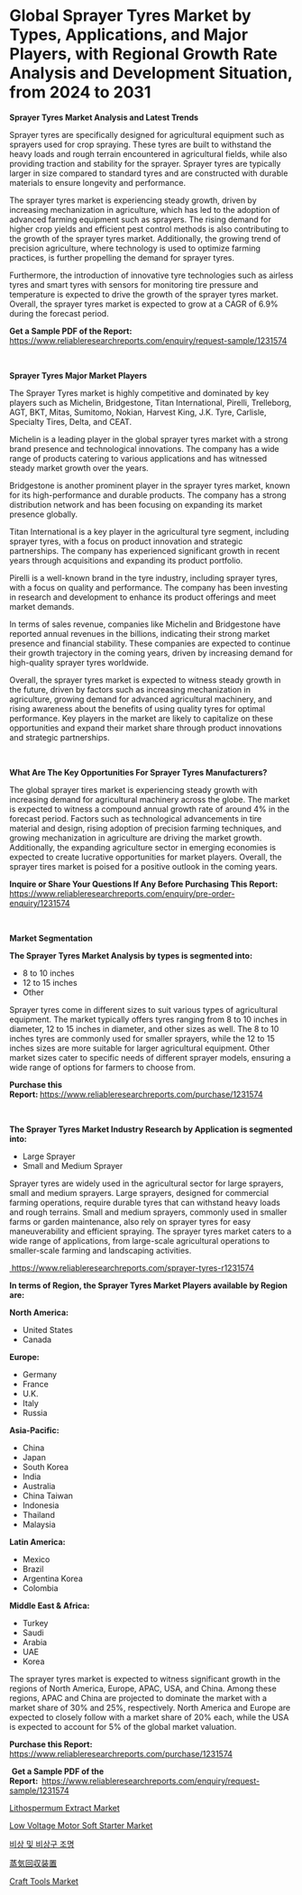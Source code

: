 <p><h1>Global Sprayer Tyres Market by Types, Applications, and Major Players, with Regional Growth Rate Analysis and Development Situation, from 2024 to 2031</h1></p><p><strong>Sprayer Tyres Market Analysis and Latest Trends</strong></p>
<p><p>Sprayer tyres are specifically designed for agricultural equipment such as sprayers used for crop spraying. These tyres are built to withstand the heavy loads and rough terrain encountered in agricultural fields, while also providing traction and stability for the sprayer. Sprayer tyres are typically larger in size compared to standard tyres and are constructed with durable materials to ensure longevity and performance.</p><p>The sprayer tyres market is experiencing steady growth, driven by increasing mechanization in agriculture, which has led to the adoption of advanced farming equipment such as sprayers. The rising demand for higher crop yields and efficient pest control methods is also contributing to the growth of the sprayer tyres market. Additionally, the growing trend of precision agriculture, where technology is used to optimize farming practices, is further propelling the demand for sprayer tyres.</p><p>Furthermore, the introduction of innovative tyre technologies such as airless tyres and smart tyres with sensors for monitoring tire pressure and temperature is expected to drive the growth of the sprayer tyres market. Overall, the sprayer tyres market is expected to grow at a CAGR of 6.9% during the forecast period.</p></p>
<p><strong>Get a Sample PDF of the Report:&nbsp;</strong> <a href="https://www.reliableresearchreports.com/enquiry/request-sample/1231574">https://www.reliableresearchreports.com/enquiry/request-sample/1231574</a></p>
<p>&nbsp;</p>
<p><strong>Sprayer Tyres Major Market Players</strong></p>
<p><p>The Sprayer Tyres market is highly competitive and dominated by key players such as Michelin, Bridgestone, Titan International, Pirelli, Trelleborg, AGT, BKT, Mitas, Sumitomo, Nokian, Harvest King, J.K. Tyre, Carlisle, Specialty Tires, Delta, and CEAT.</p><p>Michelin is a leading player in the global sprayer tyres market with a strong brand presence and technological innovations. The company has a wide range of products catering to various applications and has witnessed steady market growth over the years.</p><p>Bridgestone is another prominent player in the sprayer tyres market, known for its high-performance and durable products. The company has a strong distribution network and has been focusing on expanding its market presence globally.</p><p>Titan International is a key player in the agricultural tyre segment, including sprayer tyres, with a focus on product innovation and strategic partnerships. The company has experienced significant growth in recent years through acquisitions and expanding its product portfolio.</p><p>Pirelli is a well-known brand in the tyre industry, including sprayer tyres, with a focus on quality and performance. The company has been investing in research and development to enhance its product offerings and meet market demands.</p><p>In terms of sales revenue, companies like Michelin and Bridgestone have reported annual revenues in the billions, indicating their strong market presence and financial stability. These companies are expected to continue their growth trajectory in the coming years, driven by increasing demand for high-quality sprayer tyres worldwide.</p><p>Overall, the sprayer tyres market is expected to witness steady growth in the future, driven by factors such as increasing mechanization in agriculture, growing demand for advanced agricultural machinery, and rising awareness about the benefits of using quality tyres for optimal performance. Key players in the market are likely to capitalize on these opportunities and expand their market share through product innovations and strategic partnerships.</p></p>
<p>&nbsp;</p>
<p><strong>What Are The Key Opportunities For Sprayer Tyres Manufacturers?</strong></p>
<p><p>The global sprayer tires market is experiencing steady growth with increasing demand for agricultural machinery across the globe. The market is expected to witness a compound annual growth rate of around 4% in the forecast period. Factors such as technological advancements in tire material and design, rising adoption of precision farming techniques, and growing mechanization in agriculture are driving the market growth. Additionally, the expanding agriculture sector in emerging economies is expected to create lucrative opportunities for market players. Overall, the sprayer tires market is poised for a positive outlook in the coming years.</p></p>
<p><strong>Inquire or Share Your Questions If Any Before Purchasing This Report:</strong> <a href="https://www.reliableresearchreports.com/enquiry/pre-order-enquiry/1231574">https://www.reliableresearchreports.com/enquiry/pre-order-enquiry/1231574</a></p>
<p>&nbsp;</p>
<p><strong>Market Segmentation</strong></p>
<p><strong>The Sprayer Tyres Market Analysis by types is segmented into:</strong></p>
<p><ul><li>8 to 10 inches</li><li>12 to 15 inches</li><li>Other</li></ul></p>
<p><p>Sprayer tyres come in different sizes to suit various types of agricultural equipment. The market typically offers tyres ranging from 8 to 10 inches in diameter, 12 to 15 inches in diameter, and other sizes as well. The 8 to 10 inches tyres are commonly used for smaller sprayers, while the 12 to 15 inches sizes are more suitable for larger agricultural equipment. Other market sizes cater to specific needs of different sprayer models, ensuring a wide range of options for farmers to choose from.</p></p>
<p><strong>Purchase this Report:&nbsp;</strong><a href="https://www.reliableresearchreports.com/purchase/1231574">https://www.reliableresearchreports.com/purchase/1231574</a></p>
<p>&nbsp;</p>
<p><strong>The Sprayer Tyres Market Industry Research by Application is segmented into:</strong></p>
<p><ul><li>Large Sprayer</li><li>Small and Medium Sprayer</li></ul></p>
<p><p>Sprayer tyres are widely used in the agricultural sector for large sprayers, small and medium sprayers. Large sprayers, designed for commercial farming operations, require durable tyres that can withstand heavy loads and rough terrains. Small and medium sprayers, commonly used in smaller farms or garden maintenance, also rely on sprayer tyres for easy maneuverability and efficient spraying. The sprayer tyres market caters to a wide range of applications, from large-scale agricultural operations to smaller-scale farming and landscaping activities.</p></p>
<p><a href="https://www.reliableresearchreports.com/sprayer-tyres-r1231574">&nbsp;https://www.reliableresearchreports.com/sprayer-tyres-r1231574</a></p>
<p><strong>In terms of Region, the Sprayer Tyres Market Players available by Region are:</strong></p>
<p>
    <p> <strong> North America: </strong>
        <ul>
            <li>United States</li>
            <li>Canada</li>
        </ul>
        </p> 
    <p> <strong> Europe: </strong>
        <ul>
            <li>Germany</li>
            <li>France</li>
            <li>U.K.</li>
            <li>Italy</li>
            <li>Russia</li>
        </ul>
        </p> 
    <p> <strong> Asia-Pacific: </strong>
        <ul>
            <li>China</li>
            <li>Japan</li>
            <li>South Korea</li>
            <li>India</li>
            <li>Australia</li>
            <li>China Taiwan</li>
            <li>Indonesia</li>
            <li>Thailand</li>
            <li>Malaysia</li>
        </ul>
        </p> 
    <p> <strong> Latin America: </strong>
        <ul>
            <li>Mexico</li>
            <li>Brazil</li>
            <li>Argentina Korea</li>
            <li>Colombia</li>
        </ul>
        </p> 
    <p> <strong> Middle East & Africa: </strong>
        <ul>
            <li>Turkey</li>
            <li>Saudi</li>
            <li>Arabia</li>
            <li>UAE</li>
            <li>Korea</li>
        </ul>
    </p>
    </p>
<p><p>The sprayer tyres market is expected to witness significant growth in the regions of North America, Europe, APAC, USA, and China. Among these regions, APAC and China are projected to dominate the market with a market share of 30% and 25%, respectively. North America and Europe are expected to closely follow with a market share of 20% each, while the USA is expected to account for 5% of the global market valuation.</p></p>
<p><strong>Purchase this Report: </strong><a href="https://www.reliableresearchreports.com/purchase/1231574">https://www.reliableresearchreports.com/purchase/1231574</a></p>
<p>&nbsp;<strong>Get a Sample PDF of the Report:&nbsp;&nbsp;</strong><a href="https://www.reliableresearchreports.com/enquiry/request-sample/1231574">https://www.reliableresearchreports.com/enquiry/request-sample/1231574</a></p>
<p><strong></strong></p>
<p><p><a href="https://medium.com/@vallieemard78/lithospermum-extract-market-research-report-market-forecast-and-growth-prospects-with-a-steady-6dec2ee17e4d">Lithospermum Extract Market</a></p><p><a href="https://issuu.com/reportprime-2/docs/low-voltage-motor-soft-starter-market-size-2030.pp">Low Voltage Motor Soft Starter Market</a></p><p><a href="https://medium.com/@iarhbiqv81/%EB%B9%84%EC%83%81-%EB%B0%8F-%EB%B9%84%EC%83%81-%ED%83%88%EC%B6%9C-%EC%A1%B0%EB%AA%85-%EC%8B%9C%EC%9E%A5-%EA%B7%9C%EB%AA%A8-%EC%A0%90%EC%9C%A0%EC%9C%A8-%EB%B0%8F-%ED%8A%B8%EB%A0%8C%EB%93%9C-%EB%B6%84%EC%84%9D-%EB%B3%B4%EA%B3%A0%EC%84%9C-%EC%A0%9C%ED%92%88-maintained-sustained-%EB%B9%84%EC%9C%A0%EC%A7%80-%EB%B0%8F-%EC%84%B8%EA%B7%B8%EB%A8%BC%ED%8A%B8-%EC%98%88%EC%B8%A1-2024%EB%85%84-2031%EB%85%84-dab187229f17">비상 및 비상구 조명</a></p><p><a href="https://medium.com/@scotttyesha/%E3%82%B0%E3%83%AD%E3%83%BC%E3%83%90%E3%83%AB%E8%92%B8%E6%B0%97%E5%9B%9E%E5%8F%8E%E3%83%A6%E3%83%8B%E3%83%83%E3%83%88%E5%B8%82%E5%A0%B4%E5%88%86%E6%9E%90-%E3%83%88%E3%83%AC%E3%83%B3%E3%83%89-%E4%BA%88%E6%B8%AC-%E6%88%90%E9%95%B7%E6%A9%9F%E4%BC%9A-2024%E5%B9%B4-2031%E5%B9%B4-147%E3%83%9A%E3%83%BC%E3%82%B8%E3%83%AC%E3%83%9D%E3%83%BC%E3%83%88-3b86be0c1301">蒸気回収装置</a></p><p><a href="https://github.com/nicoletavirag/Market-Research-Report-List-4/blob/main/craft-tools-market.md">Craft Tools Market</a></p></p>
